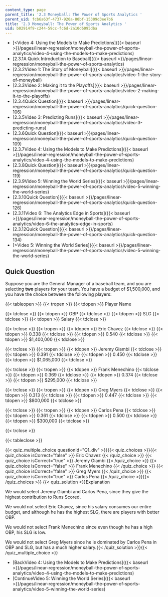 ```yaml
---
content_type: page
parent_title: '2.3 Moneyball: The Power of Sports Analytics '
parent_uid: fcb6a63f-4737-920a-80bf-15309d3ee7b6
title: '2.3 Moneyball: The Power of Sports Analytics '
uid: b02914f9-c244-59cc-fc6d-2a10d6095dba
---
```


*   [\<Video 4: Using the Models to Make Predictions]({{< baseurl >}}/pages/linear-regression/moneyball-the-power-of-sports-analytics/video-4-using-the-models-to-make-predictions)
*   [2.3.1A Quick Introduction to Baseball]({{< baseurl >}}/pages/linear-regression/moneyball-the-power-of-sports-analytics)
*   [2.3.2Video 1: The Story of Moneyball]({{< baseurl >}}/pages/linear-regression/moneyball-the-power-of-sports-analytics/video-1-the-story-of-moneyball)
*   [2.3.3Video 2: Making it to the Playoffs]({{< baseurl >}}/pages/linear-regression/moneyball-the-power-of-sports-analytics/video-2-making-it-to-the-playoffs)
*   [2.3.4Quick Question]({{< baseurl >}}/pages/linear-regression/moneyball-the-power-of-sports-analytics/quick-question-106)
*   [2.3.5Video 3: Predicting Runs]({{< baseurl >}}/pages/linear-regression/moneyball-the-power-of-sports-analytics/video-3-predicting-runs)
*   [2.3.6Quick Question]({{< baseurl >}}/pages/linear-regression/moneyball-the-power-of-sports-analytics/quick-question-109)
*   [2.3.7Video 4: Using the Models to Make Predictions]({{< baseurl >}}/pages/linear-regression/moneyball-the-power-of-sports-analytics/video-4-using-the-models-to-make-predictions)
*   [2.3.8Quick Question]({{< baseurl >}}/pages/linear-regression/moneyball-the-power-of-sports-analytics/quick-question-119)
*   [2.3.9Video 5: Winning the World Series]({{< baseurl >}}/pages/linear-regression/moneyball-the-power-of-sports-analytics/video-5-winning-the-world-series)
*   [2.3.10Quick Question]({{< baseurl >}}/pages/linear-regression/moneyball-the-power-of-sports-analytics/quick-question-126)
*   [2.3.11Video 6: The Analytics Edge in Sports]({{< baseurl >}}/pages/linear-regression/moneyball-the-power-of-sports-analytics/video-6-the-analytics-edge-in-sports)
*   [2.3.12Quick Question]({{< baseurl >}}/pages/linear-regression/moneyball-the-power-of-sports-analytics/quick-question-134)
*   [\>Video 5: Winning the World Series]({{< baseurl >}}/pages/linear-regression/moneyball-the-power-of-sports-analytics/video-5-winning-the-world-series)

Quick Question
--------------

Suppose you are the General Manager of a baseball team, and you are selecting **two** players for your team. You have a budget of $1,500,000, and you have the choice between the following players:

{{< tableopen >}}
{{< tropen >}}
{{< tdopen >}}
Player Name


{{< tdclose >}}
{{< tdopen >}}
OBP
{{< tdclose >}}
{{< tdopen >}}
SLG
{{< tdclose >}}
{{< tdopen >}}
Salary
{{< tdclose >}}

{{< trclose >}}
{{< tropen >}}
{{< tdopen >}}
Eric Chavez
{{< tdclose >}}
{{< tdopen >}}
0.338
{{< tdclose >}}
{{< tdopen >}}
0.540
{{< tdclose >}}
{{< tdopen >}}
$1,400,000
{{< tdclose >}}

{{< trclose >}}
{{< tropen >}}
{{< tdopen >}}
Jeremy Giambi
{{< tdclose >}}
{{< tdopen >}}
0.391
{{< tdclose >}}
{{< tdopen >}}
0.450
{{< tdclose >}}
{{< tdopen >}}
$1,065,000
{{< tdclose >}}

{{< trclose >}}
{{< tropen >}}
{{< tdopen >}}
Frank Menechino
{{< tdclose >}}
{{< tdopen >}}
0.369
{{< tdclose >}}
{{< tdopen >}}
0.374
{{< tdclose >}}
{{< tdopen >}}
$295,000
{{< tdclose >}}

{{< trclose >}}
{{< tropen >}}
{{< tdopen >}}
Greg Myers
{{< tdclose >}}
{{< tdopen >}}
0.313
{{< tdclose >}}
{{< tdopen >}}
0.447
{{< tdclose >}}
{{< tdopen >}}
$800,000
{{< tdclose >}}

{{< trclose >}}
{{< tropen >}}
{{< tdopen >}}
Carlos Pena
{{< tdclose >}}
{{< tdopen >}}
0.361
{{< tdclose >}}
{{< tdopen >}}
0.500
{{< tdclose >}}
{{< tdopen >}}
$300,000
{{< tdclose >}}

{{< trclose >}}

{{< tableclose >}}

{{< quiz_multiple_choice questionId="Q1_div" >}}{{< quiz_choices >}}{{< quiz_choice isCorrect="false" >}}&nbsp;Eric Chavez&nbsp;{{< /quiz_choice >}}
{{< quiz_choice isCorrect="true" >}}&nbsp;Jeremy Giambi&nbsp;{{< /quiz_choice >}}
{{< quiz_choice isCorrect="false" >}}&nbsp;Frank Menechino&nbsp;{{< /quiz_choice >}}
{{< quiz_choice isCorrect="false" >}}&nbsp;Greg Myers&nbsp;{{< /quiz_choice >}}
{{< quiz_choice isCorrect="true" >}}&nbsp;Carlos Pena&nbsp;{{< /quiz_choice >}}{{< /quiz_choices >}}
{{< quiz_solution >}}Explanation

We would select Jeremy Giambi and Carlos Pena, since they give the highest contribution to Runs Scored.

We would not select Eric Chavez, since his salary consumes our entire budget, and although he has the highest SLG, there are players with better OBP.

We would not select Frank Menechino since even though he has a high OBP, his SLG is low.

We would not select Greg Myers since he is dominated by Carlos Pena in OBP and SLG, but has a much higher salary.{{< /quiz_solution >}}{{< /quiz_multiple_choice >}}

*   [BackVideo 4: Using the Models to Make Predictions]({{< baseurl >}}/pages/linear-regression/moneyball-the-power-of-sports-analytics/video-4-using-the-models-to-make-predictions)
*   [ContinueVideo 5: Winning the World Series]({{< baseurl >}}/pages/linear-regression/moneyball-the-power-of-sports-analytics/video-5-winning-the-world-series)